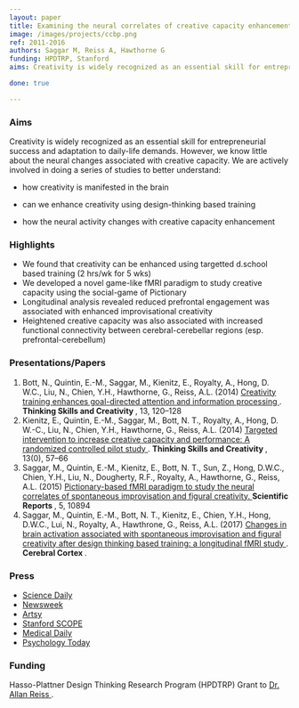```yaml
---
layout: paper
title: Examining the neural correlates of creative capacity enhancement using targetted training. 
image: /images/projects/ccbp.png
ref: 2011-2016
authors: Saggar M, Reiss A, Hawthorne G
funding: HPDTRP, Stanford
aims: Creativity is widely recognized as an essential skill for entrepreneurial success and adaptation to daily-life demands. However, we know little about the neural changes associated with creative capacity enhancement. Here, we studied i) whether creativity can be enhanced using targetted training and ii) the associated changes in brain dynamics.

done: true

---
```


### Aims

Creativity is widely recognized as an essential skill for entrepreneurial success and adaptation to daily-life demands. However, we know little about the neural changes associated with creative capacity. We are actively involved in doing a series of studies to better understand:

- how creativity is manifested in the brain

- can we enhance creativity using design-thinking based training

- how the neural activity changes with creative capacity enhancement


### Highlights

- We found that creativity can be enhanced using targetted d.school based training (2 hrs/wk for 5 wks)
- We developed a novel game-like fMRI paradigm to study creative capacity using the social-game of Pictionary
- Longitudinal analysis revealed reduced prefrontal engagement was associated with enhanced improvisational creativity
- Heightened creative capacity was also associated with increased functional connectivity between cerebral-cerebellar regions (esp. prefrontal-cerebellum)


### Presentations/Papers
1. Bott, N., Quintin, E.-M., Saggar, M., Kienitz, E., Royalty, A., Hong, D. W.C., Liu, N., Chien, Y.H., Hawthorne, G., Reiss, A.L. (2014) <a href="http://dx.doi.org/10.1016/j.tsc.2014.03.005"> Creativity training enhances goal-directed attention and information processing </a>. <strong> Thinking Skills and Creativity </strong>, 13, 120–128   
2. Kienitz, E., Quintin, E.-M., Saggar, M., Bott, N. T., Royalty, A., Hong, D. W.-C., Liu, N., Chien, Y.H., Hawthorne, G., Reiss, A.L. (2014) <a href="http://dx.doi.org/10.1016/j.tsc.2014.03.002"> Targeted intervention to increase creative capacity and performance: A randomized controlled pilot study </a>. <strong> Thinking Skills and Creativity </strong>, 13(0), 57–66    
3. Saggar, M., Quintin, E.-M., Kienitz, E., Bott, N. T., Sun, Z., Hong, D.W.C., Chien, Y.H., Liu, N., Dougherty, R.F., Royalty, A., Hawthorne, G., Reiss, A.L. (2015) <a href="http://dx.doi.org/10.1038/srep10894"> Pictionary-based fMRI paradigm to study the neural correlates of spontaneous improvisation and figural creativity. </a> <strong> Scientific Reports </strong>, 5, 10894 
4. Saggar, M., Quintin, E.-M., Bott, N. T., Kienitz, E., Chien, Y.H., Hong, D.W.C., Lui, N., Royalty, A., Hawthrone, G., Reiss, A.L. (2017) <a href="http://doi.org/10.1093/cercor/bhw171 "> Changes in brain activation associated with spontaneous improvisation and figural creativity after design thinking based training: a longitudinal fMRI study </a>. <strong> Cerebral Cortex </strong>. 

### Press
- <a href="https://www.sciencedaily.com/releases/2015/05/150528084158.htm">Science Daily</a>
- <a href="https://www.newsweek.com/using-pictionary-study-creativity-and-brain-338323">Newsweek</a>
- <a href="https://www.artsy.net/article/artsy-editorial-live-creative-life">Artsy</a>
- <a href="https://scopeblog.stanford.edu/2015/05/28/stanford-researchers-tie-unexpected-brain-structures-to-creativity-and-to-stifling-it/"> Stanford SCOPE </a>
- <a href="https://www.medicaldaily.com/creativity-and-unremarkable-cerebellum-motor-region-found-play-surprising-role-335680"> Medical Daily </a>
- <a href="https://www.psychologytoday.com/us/blog/the-athletes-way/201706/new-research-explains-why-overthinking-can-hinder-creativity"> Psychology Today </a>


### Funding
Hasso-Plattner Design Thinking Research Program (HPDTRP) Grant to <a href="profiles.stanford.edu/allan-reiss">Dr. Allan Reiss </a>. 